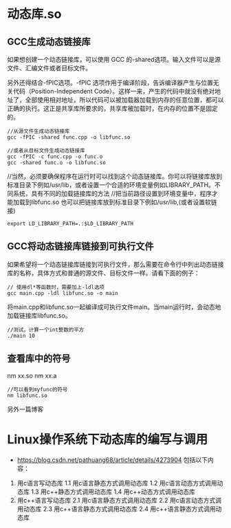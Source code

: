 # 动态库.so
## GCC生成动态链接库
如果想创建一个动态链接库，可以使用 GCC 的-shared选项。输入文件可以是源文件、汇编文件或者目标文件。

另外还得结合-fPIC选项。-fPIC 选项作用于编译阶段，告诉编译器产生与位置无关代码（Position-Independent Code）。这样一来，产生的代码中就没有绝对地址了，全部使用相对地址，所以代码可以被加载器加载到内存的任意位置，都可以正确的执行。这正是共享库所要求的，共享库被加载时，在内存的位置不是固定的。
```
//从源文件生成动态链接库
gcc -fPIC -shared func.cpp -o libfunc.so

//或者从目标文件生成动态链接库
gcc -fPIC -c func.cpp -o func.o
gcc -shared func.o -o libfunc.so
```

//当然，必须要确保程序在运行时可以找到这个动态链接库。你可以将链接库放到标准目录下例如/usr/lib，或者设置一个合适的环境变量例如LIBRARY_PATH。不同系统，具有不同的加载链接库的方法
//把当前路径设置到环境变量中，程序才能加载到libfunc.so  也可以把链接库放到标准目录下例如/usr/lib,(或者设置软链接)
```
export LD_LIBRARY_PATH=.:$LD_LIBRARY_PATH
```
## GCC将动态链接库链接到可执行文件
如果希望将一个动态链接库链接到可执行文件，那么需要在命令行中列出动态链接库的名称，具体方式和普通的源文件、目标文件一样。请看下面的例子：
```
// 使用dl*等函数时，需要加上-ldl选项
gcc main.cpp -ldl libfunc.so -o main
```
将main.cpp和libfunc.so一起编译成可执行文件main。当main运行时，会动态地加载链接库libfunc.so。

```
//测试，计算一个int整数的平方
./main 10

```


## 查看库中的符号
nm xx.so
nm xx.a
```
//可以看到myfunc的符号
nm libfunc.so
```


另外一篇博客
# Linux操作系统下动态库的编写与调用
- https://blog.csdn.net/pathuang68/article/details/4273904
包括以下内容：
1. 用c语言写动态库
1.1 用c语言静态方式调用动态库
1.2 用c语言动态方式调用动态库
1.3 用c++静态方式调用动态库
1.4 用c++动态方式调用动态库
2. 用c++语言写动态库
2.1 用c语言静态方式调用动态库
2.2 用c语言动态方式调用动态库
2.3 用c++语言静态方式调用动态库
2.4 用c++语言静态方式调用动态库




